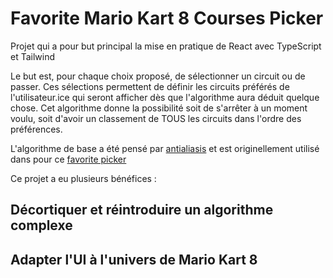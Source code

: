 # Favorite Mario Kart 8 Courses Picker

Projet qui a pour but principal la mise en pratique de React avec TypeScript et Tailwind

Le but est, pour chaque choix proposé, de sélectionner un circuit ou de passer. Ces sélections permettent de définir les circuits préférés de l'utilisateur.ice qui seront afficher dès que l'algorithme aura déduit quelque chose. Cet algorithme donne la possibilité soit de s'arrêter à un moment voulu, soit d'avoir un classement de TOUS les circuits dans l'ordre des préférences.

L'algorithme de base a été pensé par [antialiasis](https://github.com/antialiasis) et est originellement utilisé dans pour ce [favorite picker](https://www.dragonflycave.com/favorite.html)

Ce projet a eu plusieurs bénéfices :

## Décortiquer et réintroduire un algorithme complexe

## Adapter l'UI à l'univers de Mario Kart 8
